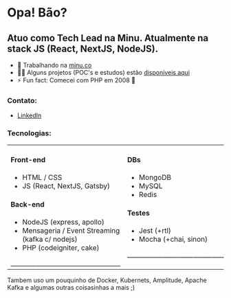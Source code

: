 <h1>Opa! Bão?</h1>
<h2>Atuo como Tech Lead na Minu. Atualmente na stack JS (React, NextJS, NodeJS).</h2>

- 🔭 Trabalhando na [minu.co](https://github.com/Minutrade)
- 👨‍💻 Alguns projetos (POC's e estudos) estão [disponíveis aqui](https://github.com/tiagocarmo?tab=repositories)
- ⚡ Fun fact: Comecei com PHP em 2008 🤪

<h3 align="left">Contato:</h3>
<ul>
  <li><a href="https://linkedin.com/in/tiagoscarmo" target="blank">LinkedIn</a></li>
</ul>

<h3 align="left">Tecnologias:</h3>

<table border=0 width=100%>
  <tr>
    <td width=50% valign=top>
      <h4>Front-end</h4>
      <ul>
        <li>HTML / CSS</li>
        <li>JS (React, NextJS, Gatsby)</li>
      </ul>
      <h4>Back-end</h4>
      <ul>
        <li>NodeJS (express, apollo)</li>
        <li>Mensageria / Event Streaming (kafka c/ nodejs)</li>
        <li>PHP (codeigniter, cake)</li>
      </ul>
      ___________________________________
    </td>
    <td width=50% valign=top>
      <h4>DBs</h4>
      <ul>
        <li>MongoDB</li>
        <li>MySQL</li>
        <li>Redis</li>
      </ul>
      <h4>Testes</h4>
      <ul>
        <li>Jest (+rtl)</li>
        <li>Mocha (+chai, sinon)</li>
      </ul>
      ___________________________________
    </td>
  </tr>
</table>

Tambem uso um pouquinho de Docker, Kubernets, Amplitude, Apache Kafka e algumas outras coisasinhas a mais ;)
